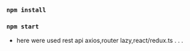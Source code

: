 ### `npm install`
### `npm start`

* here were used rest api axios,router lazy,react/redux.ts . . .
